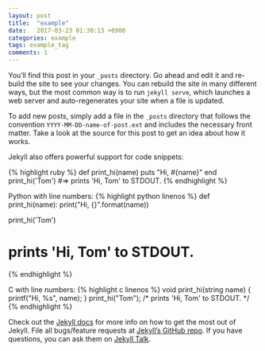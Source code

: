 ```yaml
---
layout: post
title:  "example"
date:   2017-03-23 01:30:13 +0900
categories: example
tags: example_tag
comments: 1
---
```

You’ll find this post in your `_posts` directory. Go ahead and edit it and re-build the site to see your changes. You can rebuild the site in many different ways, but the most common way is to run `jekyll serve`, which launches a web server and auto-regenerates your site when a file is updated.

To add new posts, simply add a file in the `_posts` directory that follows the convention `YYYY-MM-DD-name-of-post.ext` and includes the necessary front matter. Take a look at the source for this post to get an idea about how it works.

Jekyll also offers powerful support for code snippets:

{% highlight ruby %}
def print_hi(name)
  puts "Hi, #{name}"
end
print_hi('Tom')
#=> prints 'Hi, Tom' to STDOUT.
{% endhighlight %}

Python with line numbers:
{% highlight python linenos %}
def print_hi(name):
    print("Hi, {}".format(name))

print_hi('Tom')
# prints 'Hi, Tom' to STDOUT.
{% endhighlight %}

C with line numbers:
{% highlight c linenos %}
void print_hi(string name) {
  printf("Hi, %s", name);
}
print_hi("Tom");
/* prints 'Hi, Tom' to STDOUT. */
{% endhighlight %}


Check out the [Jekyll docs][jekyll-docs] for more info on how to get the most out of Jekyll. File all bugs/feature requests at [Jekyll’s GitHub repo][jekyll-gh]. If you have questions, you can ask them on [Jekyll Talk][jekyll-talk].

[jekyll-docs]: https://jekyllrb.com/docs/home
[jekyll-gh]:   https://github.com/jekyll/jekyll
[jekyll-talk]: https://talk.jekyllrb.com/